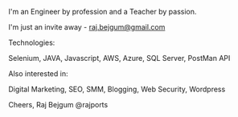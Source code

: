 I'm an Engineer by profession and a Teacher by passion.

I'm just an invite away - raj.bejgum@gmail.com

Technologies:

Selenium, JAVA, Javascript, AWS, Azure, SQL Server, PostMan API

Also interested in:

Digital Marketing, SEO, SMM, Blogging, Web Security, Wordpress


Cheers,
Raj Bejgum
@rajports

<!---
rajports/rajports is a ✨ special ✨ repository because its `README.md` (this file) appears on your GitHub profile.
You can click the Preview link to take a look at your changes.
--->
